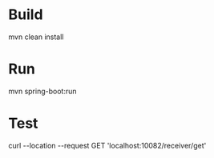 # Build
mvn clean install

# Run
mvn spring-boot:run

# Test
curl --location --request GET 'localhost:10082/receiver/get'
